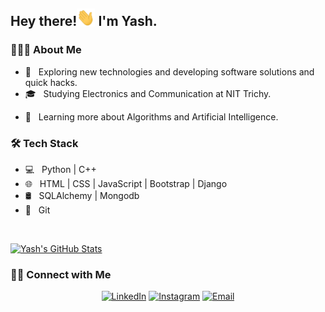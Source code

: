 <h2> Hey there!<img src="https://github.com/yash56244/yash56244/blob/master/Hi.gif" width="29px"> I'm Yash.</h2>

<h3> 👨🏻‍💻 About Me </h3>

- 🤔 &nbsp; Exploring new technologies and developing software solutions and quick hacks.
- 🎓 &nbsp; Studying Electronics and Communication at NIT Trichy.
<!-- 💼 &nbsp; Working as a.-->
- 🌱 &nbsp; Learning more about Algorithms and Artificial Intelligence.
<!--- ✍️ &nbsp; Pursuing-->

<h3>🛠 Tech Stack</h3>

- 💻 &nbsp; Python | C++
- 🌐 &nbsp; HTML | CSS | JavaScript | Bootstrap | Django
- 🛢 &nbsp; SQLAlchemy | Mongodb 
- 🔧 &nbsp; Git 

<br/>

[![Yash's GitHub Stats](https://github-readme-stats.vercel.app/api?username=yash56244&show_icons=true)](https://github.com/yash56244)

<h3> 🤝🏻 Connect with Me </h3>

<p align="center">
<a href="https://www.linkedin.com/in/yash-chaudhari-27a321197/"><img alt="LinkedIn" src="https://img.shields.io/badge/LinkedIn-Yash%20Chaudhari-blue?style=flat-square&logo=linkedin"></a>
<a href="https://www.instagram.com/_y.a.s.h_c/"><img alt="Instagram" src="https://img.shields.io/badge/Instagram-_y.a.s.h_c-blue?style=flat-square&logo=instagram"></a>
<a href="mailto:yash56244@gmail.com"><img alt="Email" src="https://img.shields.io/badge/Email-yash56244@gmail.com-blue?style=flat-square&logo=gmail"></a>
</p>
